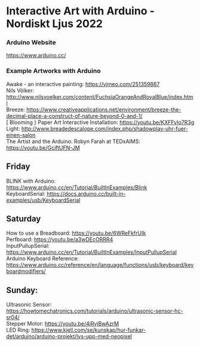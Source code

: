 # Interactive Art with Arduino - Nordiskt Ljus 2022

### Arduino Website
https://www.arduino.cc/


### Example Artworks with Arduino
Awake - an interactive painting: https://vimeo.com/251359867 <br>
Nils Völker: http://www.nilsvoelker.com/content/FuchsiaOrangeAndRoyalBlue/index.html <br>
Breeze: https://www.creativeapplications.net/environment/breeze-the-decimal-place-a-construct-of-nature-beyond-0-and-1/ <br>
[ Blooming } Paper Art Interactive Installation: https://youtu.be/KXFFvIo7R3g <br>
Light: http://www.breadedescalope.com/index.php/shadowplay-uhr-fuer-einen-salon <br>
The Artist and the Arduino: Robyn Farah at TEDxAIMS: https://youtu.be/GciftUFN-JM <br>

## Friday

BLINK with Arduino: https://www.arduino.cc/en/Tutorial/BuiltInExamples/Blink <br>
KeyboardSerial: https://docs.arduino.cc/built-in-examples/usb/KeyboardSerial <br>

## Saturday
How to use a Breadboard: https://youtu.be/6WReFkfrUIk <br>
Perfboard: https://youtu.be/a3wDEcORRR4 <br>
InputPullupSerial: https://www.arduino.cc/en/Tutorial/BuiltInExamples/InputPullupSerial <br>
Arduino Keyboard Reference: https://www.arduino.cc/reference/en/language/functions/usb/keyboard/keyboardmodifiers/ <br>

## Sunday:
Ultrasonic Sensor: https://howtomechatronics.com/tutorials/arduino/ultrasonic-sensor-hc-sr04/ <br>
Stepper Motor: https://youtu.be/4iRvjBwAzrM <br>
LED Ring: https://www.kjell.com/se/kunskap/hur-funkar-det/arduino/arduino-projekt/lys-upp-med-neopixel
